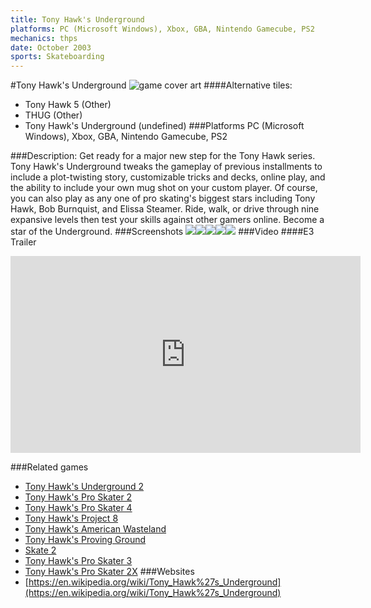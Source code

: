 ```yaml
---
title: Tony Hawk's Underground
platforms: PC (Microsoft Windows), Xbox, GBA, Nintendo Gamecube, PS2
mechanics: thps
date: October 2003
sports: Skateboarding
---
```

#Tony Hawk's Underground
![game cover art](//images.igdb.com/igdb/image/upload/t_cover_big/oswq52vp6cvuh1tgg1e3.jpg "Logo Title Text 1")
####Alternative tiles:
* Tony Hawk 5 (Other)
* THUG (Other)
* Tony Hawk's Underground (undefined)
###Platforms
PC (Microsoft Windows), Xbox, GBA, Nintendo Gamecube, PS2

###Description:
Get ready for a major new step for the Tony Hawk series. Tony Hawk's Underground tweaks the gameplay of previous installments to include a plot-twisting story, customizable tricks and decks, online play, and the ability to include your own mug shot on your custom player. Of course, you can also play as any one of pro skating's biggest stars including Tony Hawk, Bob Burnquist, and Elissa Steamer. Ride, walk, or drive through nine expansive levels then test your skills against other gamers online. Become a star of the Underground.
###Screenshots
<a target="_blank" href="//images.igdb.com/igdb/image/upload/t_cover_big/k9qlrwellukdrjwxfdtu.jpg"><img src="//images.igdb.com/igdb/image/upload/t_thumb/k9qlrwellukdrjwxfdtu.jpg"/></a><a target="_blank" href="//images.igdb.com/igdb/image/upload/t_cover_big/jyvvhoecflo4h0ulyqsn.jpg"><img src="//images.igdb.com/igdb/image/upload/t_thumb/jyvvhoecflo4h0ulyqsn.jpg"/></a><a target="_blank" href="//images.igdb.com/igdb/image/upload/t_cover_big/jculbfbcgvsg76ekewrs.jpg"><img src="//images.igdb.com/igdb/image/upload/t_thumb/jculbfbcgvsg76ekewrs.jpg"/></a><a target="_blank" href="//images.igdb.com/igdb/image/upload/t_cover_big/fbyzdtvhlb7rvuxiy7fo.jpg"><img src="//images.igdb.com/igdb/image/upload/t_thumb/fbyzdtvhlb7rvuxiy7fo.jpg"/></a><a target="_blank" href="//images.igdb.com/igdb/image/upload/t_cover_big/qicfsdjvw3lwz6ccon7r.jpg"><img src="//images.igdb.com/igdb/image/upload/t_thumb/qicfsdjvw3lwz6ccon7r.jpg"/></a>
###Video
####E3 Trailer

<iframe width="560" height="315" src="https://www.youtube.com/embed/RNaSnVOeJ7M" frameborder="0" allowfullscreen></iframe>

###Related games
* [Tony Hawk's Underground 2](/games/tony-hawk-s-underground-2-2699/)
* [Tony Hawk's Pro Skater 2](/games/tony-hawk-s-pro-skater-2-913/)
* [Tony Hawk's Pro Skater 4](/games/tony-hawk-s-pro-skater-4-915/)
* [Tony Hawk's Project 8](/games/tony-hawk-s-project-8-6204/)
* [Tony Hawk's American Wasteland](/games/tony-hawk-s-american-wasteland-7219/)
* [Tony Hawk's Proving Ground](/games/tony-hawk-s-proving-ground-2700/)
* [Skate 2](/games/skate-2-2586/)
* [Tony Hawk's Pro Skater 3](/games/tony-hawk-s-pro-skater-3-914/)
* [Tony Hawk's Pro Skater 2X](/games/tony-hawks-pro-skater-2x-47325/)
###Websites
* [https://en.wikipedia.org/wiki/Tony_Hawk%27s_Underground](https://en.wikipedia.org/wiki/Tony_Hawk%27s_Underground)
